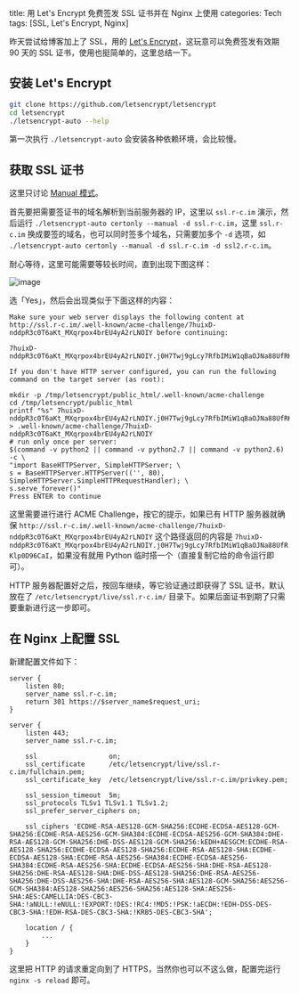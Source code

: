 title: 用 Let's Encrypt 免费签发 SSL 证书并在 Nginx 上使用
categories: Tech
tags: [SSL, Let's Encrypt, Nginx]

昨天尝试给博客加上了 SSL，用的 [Let's Encrypt](https://letsencrypt.org/)，这玩意可以免费签发有效期 90 天的 SSL 证书，使用也挺简单的，这里总结一下。

## 安装 Let's Encrypt

```sh
git clone https://github.com/letsencrypt/letsencrypt
cd letsencrypt
./letsencrypt-auto --help
```

第一次执行 `./letsencrypt-auto` 会安装各种依赖环境，会比较慢。

## 获取 SSL 证书

这里只讨论 [Manual 模式](https://letsencrypt.readthedocs.org/en/latest/using.html#manual)。

首先要把需要签证书的域名解析到当前服务器的 IP，这里以 `ssl.r-c.im` 演示，然后运行 `./letsencrypt-auto certonly --manual -d ssl.r-c.im`，这里 `ssl.r-c.im` 换成要签的域名，也可以同时签多个域名，只需要加多个 `-d` 选项，如 `./letsencrypt-auto certonly --manual -d ssl.r-c.im -d ssl2.r-c.im`。

耐心等待，这里可能需要等较长时间，直到出现下图这样：

![image](https://o33x5shzt.qnssl.com/16-2-26/88763450.jpg)

选「Yes」，然后会出现类似于下面这样的内容：

```
Make sure your web server displays the following content at
http://ssl.r-c.im/.well-known/acme-challenge/7huixD-nddpR3c0T6aKt_MXqrpox4brEU4yA2rLNOIY before continuing:

7huixD-nddpR3c0T6aKt_MXqrpox4brEU4yA2rLNOIY.j0H7Twj9gLcy7RfbIMiW1qBaOJNa88UfRKlp0D96CaI

If you don't have HTTP server configured, you can run the following
command on the target server (as root):

mkdir -p /tmp/letsencrypt/public_html/.well-known/acme-challenge
cd /tmp/letsencrypt/public_html
printf "%s" 7huixD-nddpR3c0T6aKt_MXqrpox4brEU4yA2rLNOIY.j0H7Twj9gLcy7RfbIMiW1qBaOJNa88UfRKlp0D96CaI > .well-known/acme-challenge/7huixD-nddpR3c0T6aKt_MXqrpox4brEU4yA2rLNOIY
# run only once per server:
$(command -v python2 || command -v python2.7 || command -v python2.6) -c \
"import BaseHTTPServer, SimpleHTTPServer; \
s = BaseHTTPServer.HTTPServer(('', 80), SimpleHTTPServer.SimpleHTTPRequestHandler); \
s.serve_forever()"
Press ENTER to continue
```

这里需要进行进行 ACME Challenge，按它的提示，如果已有 HTTP 服务器就确保 `http://ssl.r-c.im/.well-known/acme-challenge/7huixD-nddpR3c0T6aKt_MXqrpox4brEU4yA2rLNOIY` 这个路径返回的内容是 `7huixD-nddpR3c0T6aKt_MXqrpox4brEU4yA2rLNOIY.j0H7Twj9gLcy7RfbIMiW1qBaOJNa88UfRKlp0D96CaI`，如果没有就用 Python 临时搭一个（直接复制它给的命令运行即可）。

HTTP 服务器配置好之后，按回车继续，等它验证通过即获得了 SSL 证书，默认放在了 `/etc/letsencrypt/live/ssl.r-c.im/` 目录下。如果后面证书到期了只需要重新进行这一步即可。

## 在 Nginx 上配置 SSL

新建配置文件如下：

```
server {
    listen 80;
    server_name ssl.r-c.im;
    return 301 https://$server_name$request_uri;
}

server {
    listen 443;
    server_name ssl.r-c.im;

    ssl                  on;
    ssl_certificate      /etc/letsencrypt/live/ssl.r-c.im/fullchain.pem;
    ssl_certificate_key  /etc/letsencrypt/live/ssl.r-c.im/privkey.pem;

    ssl_session_timeout  5m;
    ssl_protocols TLSv1 TLSv1.1 TLSv1.2;
    ssl_prefer_server_ciphers on;

    ssl_ciphers 'ECDHE-RSA-AES128-GCM-SHA256:ECDHE-ECDSA-AES128-GCM-SHA256:ECDHE-RSA-AES256-GCM-SHA384:ECDHE-ECDSA-AES256-GCM-SHA384:DHE-RSA-AES128-GCM-SHA256:DHE-DSS-AES128-GCM-SHA256:kEDH+AESGCM:ECDHE-RSA-AES128-SHA256:ECDHE-ECDSA-AES128-SHA256:ECDHE-RSA-AES128-SHA:ECDHE-ECDSA-AES128-SHA:ECDHE-RSA-AES256-SHA384:ECDHE-ECDSA-AES256-SHA384:ECDHE-RSA-AES256-SHA:ECDHE-ECDSA-AES256-SHA:DHE-RSA-AES128-SHA256:DHE-RSA-AES128-SHA:DHE-DSS-AES128-SHA256:DHE-RSA-AES256-SHA256:DHE-DSS-AES256-SHA:DHE-RSA-AES256-SHA:AES128-GCM-SHA256:AES256-GCM-SHA384:AES128-SHA256:AES256-SHA256:AES128-SHA:AES256-SHA:AES:CAMELLIA:DES-CBC3-SHA:!aNULL:!eNULL:!EXPORT:!DES:!RC4:!MD5:!PSK:!aECDH:!EDH-DSS-DES-CBC3-SHA:!EDH-RSA-DES-CBC3-SHA:!KRB5-DES-CBC3-SHA';

    location / {
        ...
    }
}
```

这里把 HTTP 的请求重定向到了 HTTPS，当然你也可以不这么做，配置完运行 `nginx -s reload` 即可。
